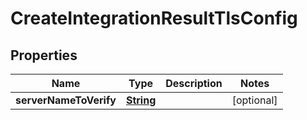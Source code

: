 

# CreateIntegrationResultTlsConfig


## Properties

| Name | Type | Description | Notes |
|------------ | ------------- | ------------- | -------------|
|**serverNameToVerify** | [**String**](String.md) |  |  [optional] |



